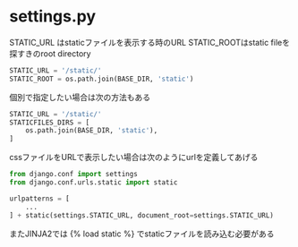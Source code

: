 # settings.py

STATIC_URL はstaticファイルを表示する時のURL
STATIC_ROOTはstatic fileを探すきのroot directory

```settings.py
STATIC_URL = '/static/'
STATIC_ROOT = os.path.join(BASE_DIR, 'static')
```

個別で指定したい場合は次の方法もある
```settings.py
STATIC_URL = '/static/'
STATICFILES_DIRS = [
    os.path.join(BASE_DIR, 'static'),
]
```

cssファイルをURLで表示したい場合は次のようにurlを定義してあげる

```urls.py
from django.conf import settings
from django.conf.urls.static import static

urlpatterns = [
    ...
] + static(settings.STATIC_URL, document_root=settings.STATIC_URL)
```

またJINJA2では {% load static %} でstaticファイルを読み込む必要がある